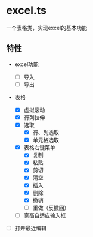 # excel.ts
一个表格类，实现excel的基本功能

## 特性

- excel功能
    - [ ] 导入
    - [ ] 导出
    
- 表格
  
  
    - [x]  虚拟滚动
    - [x] 行列拉伸
    - [x] 选取
        - [x] 行、列选取
        - [x] 单元格选取
    - [x] 表格右键菜单
        - [x] 复制
        - [x] 粘贴
        - [x] 剪切
        - [x] 清空
        - [x] 插入
        - [x] 删除
        - [x] 撤销
        - [ ] 重做（反撤回）
    - [ ] 宽高自适应输入框
    
- [ ] 打开最近编辑

